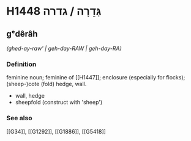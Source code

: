 # H1448 גְּדֵרָה / גדרה

## gᵉdêrâh

_(ghed-ay-raw' | ɡeh-day-RAW | ɡeh-day-RA)_

### Definition

feminine noun; feminine of [[H1447]]; enclosure (especially for flocks); (sheep-)cote (fold) hedge, wall.

- wall, hedge
- sheepfold (construct with 'sheep')
### See also

[[G34]], [[G1292]], [[G1886]], [[G5418]]

